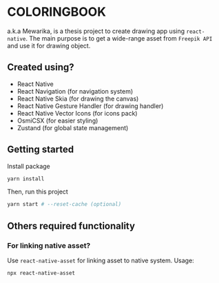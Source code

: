 # COLORINGBOOK

a.k.a Mewarika, is a thesis project to create drawing app using `react-native`. The main purpose is to get a wide-range asset from `Freepik API` and use it for drawing object.

## Created using?

- React Native
- React Navigation (for navigation system)
- React Native Skia (for drawing the canvas)
- React Native Gesture Handler (for drawing handler)
- React Native Vector Icons (for icons pack)
- OsmiCSX (for easier styling)
- Zustand (for global state management)

## Getting started

Install package

```bash
yarn install
```

Then, run this project

```bash
yarn start # --reset-cache (optional)
```

## Others required functionality

### For linking native asset?

Use `react-native-asset` for linking asset to native system. Usage:

```bash
npx react-native-asset
```

